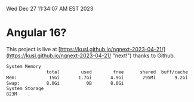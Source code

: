 Wed Dec 27 11:34:07 AM EST 2023

# Angular 16?


This project is live at [https://kusl.github.io/ngnext-2023-04-21/](https://kusl.github.io/ngnext-2023-04-21/ "next!") thanks to Github.

```bash
System Memory
               total        used        free      shared  buff/cache   available
Mem:            15Gi       1.7Gi       4.9Gi       295Mi       9.2Gi        13Gi
Swap:          8.0Gi          0B       8.0Gi
System Storage
823M	.
```
